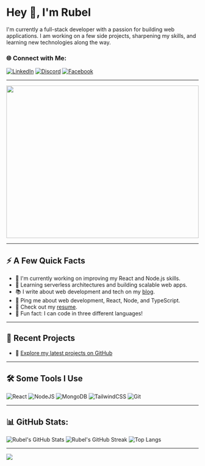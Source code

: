 # Hey 👋, I'm Rubel

I'm currently a full-stack developer with a passion for building web applications. I am working on a few side projects, sharpening my skills, and learning new technologies along the way.

### 🌐 Connect with Me:
[![LinkedIn](https://img.shields.io/badge/LinkedIn-%230077B5.svg?style=for-the-badge&logo=linkedin&logoColor=white)](https://www.linkedin.com/in/prince-rubel/)
[![Discord](https://img.shields.io/badge/Discord-%237289DA.svg?style=for-the-badge&logo=discord&logoColor=white)](https://discord.gg/rubel29879) 
[![Facebook](https://img.shields.io/badge/Facebook-%231877F2.svg?style=for-the-badge&logo=facebook&logoColor=white)](https://www.facebook.com/profile.php?id=100029247340444&mibextid=zbwkwl)

---
<img src="https://media.giphy.com/media/qgQUggAC3Pfv687qPC/giphy.gif" width="100%" height="400px" /><!-- Replace with a GIF of your choice -->

---

## ⚡ A Few Quick Facts

- 🌱 I'm currently working on improving my React and Node.js skills.
- 🧠 Learning serverless architectures and building scalable web apps.
- 📚 I write about web development and tech on my [blog](https://rubelblog.com). 
- 💬 Ping me about web development, React, Node, and TypeScript.
- 📄 Check out my [resume](https://rubelresume.com).
- 🎯 Fun fact: I can code in three different languages!

---

## 📂 Recent Projects
- 🔗 [Explore my latest projects on GitHub](https://github.com/RubelCoderX)

---

## 🛠 Some Tools I Use

![React](https://img.shields.io/badge/react-%2361DAFB.svg?style=for-the-badge&logo=react&logoColor=black)
![NodeJS](https://img.shields.io/badge/node.js-%2343853D.svg?style=for-the-badge&logo=node.js&logoColor=white)
![MongoDB](https://img.shields.io/badge/mongodb-%2347A248.svg?style=for-the-badge&logo=mongodb&logoColor=white)
![TailwindCSS](https://img.shields.io/badge/tailwindcss-%2338B2AC.svg?style=for-the-badge&logo=tailwind-css&logoColor=white)
![Git](https://img.shields.io/badge/git-%23F05033.svg?style=for-the-badge&logo=git&logoColor=white)

---

## 📊 GitHub Stats:
![Rubel's GitHub Stats](https://github-readme-stats.vercel.app/api?username=RubelCoderX&show_icons=true&theme=radical)
![Rubel's GitHub Streak](https://github-readme-streak-stats.herokuapp.com/?user=RubelCoderX&theme=radical)
![Top Langs](https://github-readme-stats.vercel.app/api/top-langs/?username=RubelCoderX&layout=compact&theme=radical)

---

[![](https://visitcount.itsvg.in/api?id=RubelCoderX&icon=0&color=0)](https://visitcount.itsvg.in)
